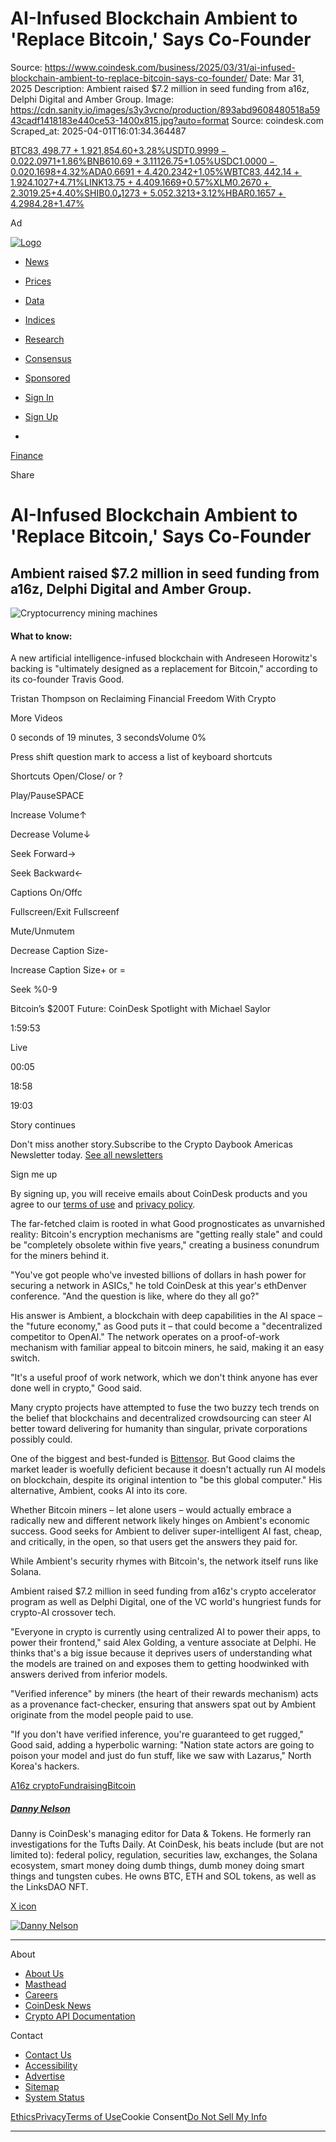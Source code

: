 # AI-Infused Blockchain Ambient to 'Replace Bitcoin,' Says Co-Founder

Source: https://www.coindesk.com/business/2025/03/31/ai-infused-blockchain-ambient-to-replace-bitcoin-says-co-founder/
Date: Mar 31, 2025
Description: Ambient raised $7.2 million in seed funding from a16z, Delphi Digital and Amber Group.
Image: https://cdn.sanity.io/images/s3y3vcno/production/893abd9608480518a5943cadf1418183e440ce53-1400x815.jpg?auto=format
Source: coindesk.com
Scraped_at: 2025-04-01T16:01:34.364487

[BTC$83,498.77+1.92%](/price/bitcoin "View price details")[ETH$1,854.60+3.28%](/price/ethereum "View price details")[USDT$0.9999-0.02%](/price/tether "View price details")[XRP$2.0971+1.86%](/price/xrp "View price details")[BNB$610.69+3.11%](/price/binance-coin "View price details")[SOL$126.75+1.05%](/price/solana "View price details")[USDC$1.0000-0.02%](/price/usd-coin "View price details")[DOGE$0.1698+4.32%](/price/dogecoin "View price details")[ADA$0.6691+4.42%](/price/cardano "View price details")[TRX$0.2342+1.05%](/price/tron "View price details")[WBTC$83,442.14+1.92%](/price/wrapped-bitcoin "View price details")[TON$4.1027+4.71%](/price/toncoin "View price details")[LINK$13.75+4.40%](/price/chainlink "View price details")[LEO$9.1669+0.57%](/price/unus-sed-leo "View price details")[XLM$0.2670+2.30%](/price/xlm "View price details")[AVAX$19.25+4.40%](/price/avax "View price details")[SHIB$0.0₄1273+5.05%](/price/shiba-inu "View price details")[SUI$2.3213+3.12%](/price/sui "View price details")[HBAR$0.1657+4.29%](/price/hbar "View price details")[LTC$84.28+1.47%](/price/ltc "View price details")

Ad

[![Logo](/_next/image?url=https%3A%2F%2Fcoindesk-next-a6ificwar-coindesk.vercel.app%2F_next%2Fstatic%2Fmedia%2Fcoindesk-logo.68661da3.png&w=384&q=75)](/)

  * [News](/)
  * [Prices](/price)
  * [Data](https://data.coindesk.com/)
  * [Indices](https://indices.coindesk.com/)
  * [Research](/reports)
  * [Consensus](https://consensus.coindesk.com/)
  * [Sponsored](https://www.coindesk.com/sponsored-content)

  * [Sign In](https://www.coindesk.com/api/auth/login?returnTo=https%3A%2F%2Fwww.coindesk.com%2Fbusiness%2F2025%2F03%2F31%2Fai-infused-blockchain-ambient-to-replace-bitcoin-says-co-founder&reg_module=navigation&reg_state=meter "Sign in to your CoinDesk account")
  * [Sign Up](https://www.coindesk.com/api/auth/login?returnTo=https%3A%2F%2Fwww.coindesk.com%2Fbusiness%2F2025%2F03%2F31%2Fai-infused-blockchain-ambient-to-replace-bitcoin-says-co-founder&screen_hint=signup&reg_module=navigation&reg_state=meter "Sign up for a free CoinDesk account")
  * [](https://www.coindesk.com/api/auth/login?returnTo=https%3A%2F%2Fwww.coindesk.com%2Fbusiness%2F2025%2F03%2F31%2Fai-infused-blockchain-ambient-to-replace-bitcoin-says-co-founder&screen_hint=signup&reg_module=navigation&reg_state=meter "Sign up for a free CoinDesk account")

[Finance](/business)

Share

# AI-Infused Blockchain Ambient to 'Replace Bitcoin,' Says Co-Founder

## Ambient raised $7.2 million in seed funding from a16z, Delphi Digital and Amber Group.

![Cryptocurrency mining machines](/_next/image?url=https%3A%2F%2Fcdn.sanity.io%2Fimages%2Fs3y3vcno%2Fproduction%2F893abd9608480518a5943cadf1418183e440ce53-1400x815.jpg%3Fauto%3Dformat&w=3840&q=75)

#### What to know: 

A new artificial intelligence-infused blockchain with Andreseen Horowitz's backing is "ultimately designed as a replacement for Bitcoin," according to its co-founder Travis Good.

Tristan Thompson on Reclaiming Financial Freedom With Crypto

More Videos

0 seconds of 19 minutes, 3 secondsVolume 0%

Press shift question mark to access a list of keyboard shortcuts

Shortcuts Open/Close/ or ?

Play/PauseSPACE

Increase Volume↑

Decrease Volume↓

Seek Forward→

Seek Backward←

Captions On/Offc

Fullscreen/Exit Fullscreenf

Mute/Unmutem

Decrease Caption Size-

Increase Caption Size\+ or =

Seek %0-9

Bitcoin’s $200T Future: CoinDesk Spotlight with Michael Saylor

1:59:53

Live

00:05

18:58

19:03

Story continues

Don't miss another story.Subscribe to the Crypto Daybook Americas Newsletter today. [See all newsletters](/newsletters)

Sign me up

By signing up, you will receive emails about CoinDesk products and you agree to our [terms of use](/terms) and [privacy policy](/privacy).

The far-fetched claim is rooted in what Good prognosticates as unvarnished reality: Bitcoin's encryption mechanisms are "getting really stale" and could be "completely obsolete within five years," creating a business conundrum for the miners behind it.

"You've got people who've invested billions of dollars in hash power for securing a network in ASICs," he told CoinDesk at this year's ethDenver conference. "And the question is like, where do they all go?"

His answer is Ambient, a blockchain with deep capabilities in the AI space – the "future economy," as Good puts it – that could become a "decentralized competitor to OpenAI." The network operates on a proof-of-work mechanism with familiar appeal to bitcoin miners, he said, making it an easy switch.

"It's a useful proof of work network, which we don't think anyone has ever done well in crypto," Good said.

Many crypto projects have attempted to fuse the two buzzy tech trends on the belief that blockchains and decentralized crowdsourcing can steer AI better toward delivering for humanity than singular, private corporations possibly could.

One of the biggest and best-funded is [Bittensor](https://www.coindesk.com/business/2024/11/20/digital-currency-groups-barry-silbert-bets-big-on-ai-blockchain-bittensor). But Good claims the market leader is woefully deficient because it doesn't actually run AI models on blockchain, despite its original intention to "be this global computer." His alternative, Ambient, cooks AI into its core.

Whether Bitcoin miners – let alone users – would actually embrace a radically new and different network likely hinges on Ambient's economic success. Good seeks for Ambient to deliver super-intelligent AI fast, cheap, and critically, in the open, so that users get the answers they paid for.

While Ambient's security rhymes with Bitcoin's, the network itself runs like Solana.

Ambient raised $7.2 million in seed funding from a16z's crypto accelerator program as well as Delphi Digital, one of the VC world's hungriest funds for crypto-AI crossover tech.

"Everyone in crypto is currently using centralized AI to power their apps, to power their frontend," said Alex Golding, a venture associate at Delphi. He thinks that's a big issue because it deprives users of understanding what the models are trained on and exposes them to getting hoodwinked with answers derived from inferior models.

"Verified inference" by miners (the heart of their rewards mechanism) acts as a provenance fact-checker, ensuring that answers spat out by Ambient originate from the model people paid to use.

"If you don't have verified inference, you're guaranteed to get rugged," Good said, adding a hyperbolic warning: "Nation state actors are going to poison your model and just do fun stuff, like we saw with Lazarus," North Korea's hackers.  

[A16z crypto](/tag/a16z-crypto)[Fundraising](/tag/fundraising)[Bitcoin](/tag/bitcoin)

##### [Danny Nelson](/author/danny-nelson)

Danny is CoinDesk's managing editor for Data & Tokens. He formerly ran investigations for the Tufts Daily. At CoinDesk, his beats include (but are not limited to): federal policy, regulation, securities law, exchanges, the Solana ecosystem, smart money doing dumb things, dumb money doing smart things and tungsten cubes. He owns BTC, ETH and SOL tokens, as well as the LinksDAO NFT.

[X icon](https://x.com/realDannyNelson "X")[](https://discord.gg/https://www.coindesk.com/podcasts/opinionated/ "Discord")[](mailto:danielnelson@coindesk.com "Email")

[![Danny Nelson](/_next/image?url=https%3A%2F%2Fcdn.sanity.io%2Fimages%2Fs3y3vcno%2Fproduction%2F747a5f0ee76bfafb29d5c12380fb1ab874ea4009-2587x2587.jpg%3Fw%3D64%26h%3D64%26fit%3Dcrop%26crop%3Dfocalpoint%26auto%3Dformat&w=3840&q=75)](/author/danny-nelson)

[](/ "CoinDesk homepage")

* * *

About

  * [About Us](/about)
  * [Masthead](/masthead)
  * [Careers](https://bullish.wd3.myworkdayjobs.com/CoinDesk)
  * [CoinDesk News](/coindesk-news)
  * [Crypto API Documentation](https://developers.coindesk.com/documentation/data-api/introduction)

Contact

  * [Contact Us](/contact-us)
  * [Accessibility](/accessibility-help)
  * [Advertise](/advertise)
  * [](/es/sitemap)[](/uk/sitemap)[](/ru/sitemap)[](/fil/sitemap)[](/it/sitemap)[](/fr/sitemap)[](/pt-br/sitemap)[Sitemap](/sitemap)
  * [System Status](https://status.coindesk.com)

[Ethics](/ethics)[Privacy](/privacy)[Terms of Use](/terms)Cookie Consent[Do Not Sell My Info](/privacy#dnsmpi)

* * *

[](https://apps.apple.com/us/app/coindesk-crypto-bitcoin-news/id6502816903)[](https://play.google.com/store/apps/details?id=com.coindesk.mobile)
